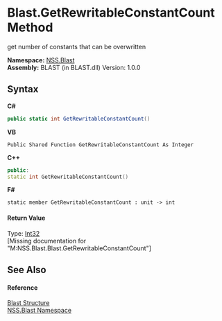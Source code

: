 # Blast.GetRewritableConstantCount Method 
 

get number of constants that can be overwritten

**Namespace:**&nbsp;<a href="88b55311-4a89-0894-e27a-e157e443c7f7.md">NSS.Blast</a><br />**Assembly:**&nbsp;BLAST (in BLAST.dll) Version: 1.0.0

## Syntax

**C#**<br />
``` C#
public static int GetRewritableConstantCount()
```

**VB**<br />
``` VB
Public Shared Function GetRewritableConstantCount As Integer
```

**C++**<br />
``` C++
public:
static int GetRewritableConstantCount()
```

**F#**<br />
``` F#
static member GetRewritableConstantCount : unit -> int 

```


#### Return Value
Type: <a href="https://docs.microsoft.com/dotnet/api/system.int32" target="_blank" rel="noopener noreferrer">Int32</a><br />\[Missing <returns> documentation for "M:NSS.Blast.Blast.GetRewritableConstantCount"\]

## See Also


#### Reference
<a href="efe93ce5-baaf-ed42-b038-35b4ff074233.md">Blast Structure</a><br /><a href="88b55311-4a89-0894-e27a-e157e443c7f7.md">NSS.Blast Namespace</a><br />